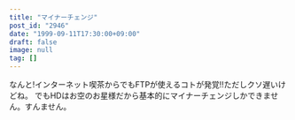 ```yaml
---
title: "マイナーチェンジ"
post_id: "2946"
date: "1999-09-11T17:30:00+09:00"
draft: false
image: null
tag: []
---
```



なんと!インターネット喫茶からでもFTPが使えるコトが発覚!!ただしクソ遅いけどね。 でもHDはお空のお星様だから基本的にマイナーチェンジしかできません。すんません。
